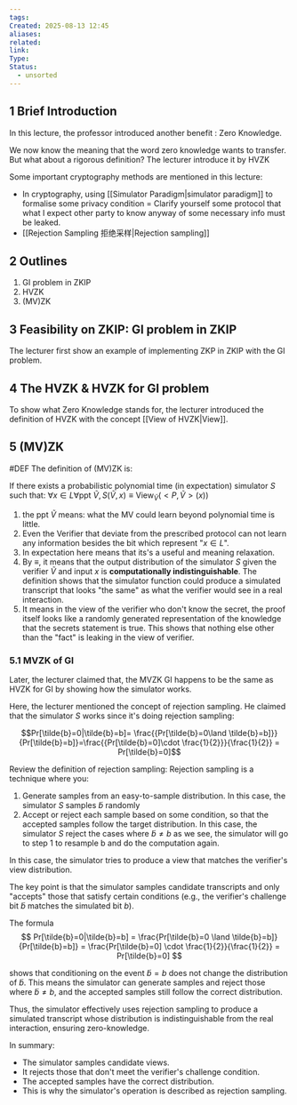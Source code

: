```yaml
---
tags: 
Created: 2025-08-13 12:45
aliases: 
related: 
link: 
Type: 
Status:
  - unsorted
---
```

## 1 Brief Introduction

In this lecture, the professor introduced another benefit : Zero Knowledge.

We now know the meaning that the word zero knowledge wants to transfer.
But what about a rigorous definition? The lecturer introduce it by HVZK

Some important cryptography methods are mentioned in this lecture:
- In cryptography, using [[Simulator Paradigm|simulator paradigm]] to formalise some privacy condition = Clarify yourself some protocol that what I expect other party to know anyway of some necessary info must be leaked.
- [[Rejection Sampling 拒绝采样|Rejection sampling]]
## 2 Outlines

1. GI problem in ZKIP
2. HVZK
3. (MV)ZK

## 3 Feasibility on ZKIP: GI problem in ZKIP

The lecturer first show an example of implementing ZKP in ZKIP with the GI problem.

## 4 The HVZK & HVZK for GI problem

To show what Zero Knowledge stands for, the lecturer introduced the definition of HVZK with the concept [[View of HVZK|View]].

## 5 (MV)ZK

#DEF 
The definition of (MV)ZK is:

If there exists a probabilistic polynomial time (in expectation) simulator $S$ such that:
$\forall x\in L \forall \text{ppt } \tilde{V},S(\tilde{V},x) \equiv \text{View}_\tilde{V}(<P,\tilde{V}>(x))$

1. the ppt $\tilde{V}$ means: what the MV could learn beyond polynomial time is little.
2. Even the Verifier that deviate from the prescribed protocol can not learn any information besides the bit which represent "$x \in L$".
3. In expectation here means that its's a useful and meaning relaxation.
4. By $\equiv$, it means that the output distribution of the simulator $S$ given the verifier $\tilde{V}$ and input $x$ is **computationally indistinguishable**. The definition shows that the simulator function could produce a simulated transcript that looks "the same" as what the verifier would see in a real interaction.
5. It means in the view of the verifier who don't know the secret, the proof itself looks like a randomly generated representation of the knowledge that the secrets statement is true.
   This shows that nothing else other than the "fact" is leaking in the view of verifier.

### 5.1 MVZK of GI

Later, the lecturer claimed that, the MVZK GI happens to be the same as HVZK for GI by showing how the simulator works.

Here, the lecturer mentioned the concept of rejection sampling. He claimed that the simulator $S$ works since it's doing rejection sampling:

$$Pr[\tilde{b}=0|\tilde{b}=b]= \frac{{Pr[\tilde{b}=0\land \tilde{b}=b]}}{Pr[\tilde{b}=b]}=\frac{{Pr[\tilde{b}=0]\cdot \frac{1}{2}}}{\frac{1}{2}} = Pr[\tilde{b}=0]$$

Review the definition of rejection sampling:
Rejection sampling is a technique where you:
1. Generate samples from an easy-to-sample distribution. 
   In this case, the simulator $S$ samples $\tilde{b}$ randomly
2. Accept or reject each sample based on some condition, so that the accepted samples follow the target distribution.
   In this case, the simulator $S$ reject the cases where $\tilde{b}\neq b$ as we see, the simulator will go to step 1 to resample b and do the computation again.

In this case, the simulator tries to produce a view that matches the verifier's view distribution. 

The key point is that the simulator samples candidate transcripts and only "accepts" those that satisfy certain conditions (e.g., the verifier's challenge bit $\tilde{b}$ matches the simulated bit $b$).

The formula 
$$
Pr[\tilde{b}=0|\tilde{b}=b] = \frac{Pr[\tilde{b}=0 \land \tilde{b}=b]}{Pr[\tilde{b}=b]} = \frac{Pr[\tilde{b}=0] \cdot \frac{1}{2}}{\frac{1}{2}} = Pr[\tilde{b}=0]
$$

shows that conditioning on the event $\tilde{b} = b$ does not change the distribution of $\tilde{b}$. This means the simulator can generate samples and reject those where $\tilde{b} \neq b$, and the accepted samples still follow the correct distribution.

Thus, the simulator effectively uses rejection sampling to produce a simulated transcript whose distribution is indistinguishable from the real interaction, ensuring zero-knowledge.

In summary:

- The simulator samples candidate views.
- It rejects those that don't meet the verifier's challenge condition.
- The accepted samples have the correct distribution.
- This is why the simulator's operation is described as rejection sampling.